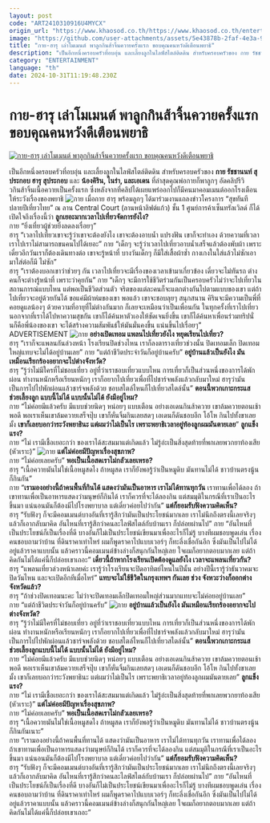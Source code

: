 ```yaml
---
layout: post
code: "ART2410310916U4MYCX"
origin_url: "https://www.khaosod.co.th/https://www.khaosod.co.th/entertainment/news_9483343"
image: "https://github.com/user-attachments/assets/5e43878b-2faf-4e3a-9cae-84410ace6e0e"
title: "กาย-ฮารุ เล่าโมเมนต์ พาลูกกินส้าจิ้นควายครั้งแรก ขอบคุณคนหวังดีเตือนพยาธิ"
description: "เป็นอีกหนึ่งครอบครัวที่อบอุ่น และเลี้ยงลูกในไลฟ์สไตล์ติดดิน สำหรับครอบครัวของ กาย รัชชานนท์ สุประกอบ ฮารุ สุประกอบ และ น้องคิริน, ไนร่า, และเอเดน"
category: "ENTERTAINMENT"
language: "th"
date: 2024-10-31T11:19:48.230Z
---
```


# กาย-ฮารุ เล่าโมเมนต์ พาลูกกินส้าจิ้นควายครั้งแรก ขอบคุณคนหวังดีเตือนพยาธิ

[![กาย-ฮารุ เล่าโมเมนต์ พาลูกกินส้าจิ้นควายครั้งแรก ขอบคุณคนหวังดีเตือนพยาธิ](https://www.khaosod.co.th/wpapp/uploads/2024/10/harusuprakob_301067-3_0-6.jpg "กาย-ฮารุ เล่าโมเมนต์ พาลูกกินส้าจิ้นควายครั้งแรก ขอบคุณคนหวังดีเตือนพยาธิ")](https://www.khaosod.co.th/wpapp/uploads/2024/10/harusuprakob_301067-3_0-6.jpg)

เป็นอีกหนึ่งครอบครัวที่อบอุ่น และเลี้ยงลูกในไลฟ์สไตล์ติดดิน สำหรับครอบครัวของ **กาย รัชชานนท์ สุประกอบ ฮารุ สุประกอบ** และ **น้องคิริน, ไนร่า, และเอเดน** ที่ล่าสุดคุณพ่อกายก็พาลูกๆ อัดคลิปรีวิวกินส้าจิ้นเนื้อควายเป็นครั้งแรก ซึ่งหลังจากที่คลิปได้เผยแพร่ออกไปก็มีคนมาคอมเมนต์ออกโรงเตือนให้ระวังเรื่องของพยาธิ
![กาย](https://www.khaosod.co.th/wpapp/uploads/2024/10/harusuprakob_301067-3_0-2.jpg)
เมื่อกาย ฮารุ พร้อมลูกๆ ได้มาร่วมงานแถลงข่าวโครงการ “สุขทันที ปลายปีเที่ยวไทย” ณ ลาน Central Court (ลานหน้าลิฟต์แก้ว) ชั้น 1 ศูนย์การค้าเซ็นทรัลเวิลด์ ก็ได้เปิดใจถึงเรื่องนี้ว่า
**ลูกเยอะมากเวลาไปเที่ยวจัดการยังไง?**  
กาย “ยิ่งเที่ยวผู้ช่วยยิ่งลดลงเรื่อยๆ”  
ฮารุ “เวลาไปเที่ยวเขาจะรู้ว่าเขาจะต้องยังไง เขาจะต้องอาบน้ำ แปรงฟัน เขาก็จะทำเอง ด้วยความที่เวลาเราไปเราไม่สามารถขนคนไปได้เยอะ”
กาย “เด็กๆ จะรู้ว่าเวลาไปเที่ยวอาบน้ำเสร็จแล้วต้องพับผ้า เพราะเดี๋ยวอีกวันเราก็ต้องเดินทางต่อ เขาจะรู้หน้าที่ บางวันเด็กๆ ก็มีใส่เสื้อผ้าซ้ำ กางเกงในใส่แล้วไม่ซักเอามาใส่ต่อก็มี ไม่ซัก”  
ฮารุ “เราต้องบอกเขาว่าช่วยๆ กัน เวลาไปเที่ยวจะมีเรื่องของเวลาเข้ามาเกี่ยวข้อง เดี๋ยวจะไม่ทันรถ ต่างคนก็จะต่างรู้หน้าที่ เพราะว่าคุยกัน”
กาย “เด็กๆ จะมีการใช้ชีวิตร่วมกันเป็นครอบครัวไม่ว่าจะไปเที่ยวในสถานการณ์แบบไหน แต่พอเป็นชีวิตส่วนตัว จริตของแต่ละคนก็จะแตกต่างกันไปตามแบบของเขา แต่ถ้าไปเที่ยวจะอยู่ด้วยกันได้ ขอแค่มีผ้าห่มของเขา พอแล้ว เขาจะชอบลุยๆ สนุกสนาน คิรินจะมีความเป็นพี่ที่คอยดูแลน้องๆ ด้วยความที่อายุที่ไม่ต่างกันมาก ก็เลยจะเหมือนว่าเป็นเพื่อนกัน ในทุกครั้งที่เราไปเที่ยวนอกจากที่เราได้ไปหาความสุขกัน เขาก็ได้ค้นหาตัวเองให้ชัดเจนยิ่งขึ้น เขาก็ได้ค้นหาเพื่อนร่วมทริปนั่นก็คือพี่น้องของเขา จะได้สร้างความสัมพันธ์ให้มันมั่นคงขึ้น แน่นขึ้นไปเรื่อยๆ”
ADVERTISEMENT
![กาย](https://www.khaosod.co.th/wpapp/uploads/2024/10/harusuprakob_301067-3_0-4.jpg)
**อย่างเปิดเทอม แพลนไปเที่ยวยังไง หยุดเรียนไปเที่ยว?**  
ฮารุ “เราก็จะแพลนกันล่วงหน้า โรงเรียนปิดช่วงไหน เราก็ลงตารางเที่ยวช่วงนั้น ปิดเทอมเล็ก ปิดเทอมใหญ่แทบจะไม่ได้อยู่บ้านเลย”
กาย “แต่ถ้าชีวิตประจำวันก็อยู่บ้านครับ”
**อยู่บ้านแล้วเป็นยังไง มันเหมือนเรียกร้องอยากจะไปต่างจังหวัด?**  
ฮารุ “รู้ว่าไม่มีใครที่ไม่ชอบเที่ยว อยู่ที่ว่าเราชอบเที่ยวแบบไหน การเที่ยวก็เป็นส่วนหนึ่งของการได้พักผ่อน ทำงานหนักหรือเรียนหนักๆ เราก็อยากไปเที่ยวเพื่อที่ไปชาร์จพลังแล้วกลับมาใหม่ ฮารุว่ามันเป็นการไปไปพักผ่อนแล้วชาร์จพลังด้วย ชอบสไตล์ไหนก็ไปเที่ยวสไตล์นั้น”
**ตอนนี้พวกเกาะกระแส ช่วยเลี้ยงลูก แบบนี้ไม่ได้ แบบนั้นไม่ได้ ยังมีอยู่ไหม?**  
กาย “ไม่ค่อยมีแล้วครับ มีแบบช่วยนิดๆ หน่อยๆ แบบเตือน อย่างเอเดนกินส้าควาย เขาล้มควายตอนเช้าพอดี พอเราเห็นเขาล้มควายเสร็จปุ๊บ เขาก็หั่นจิ้มกินเลยสดๆ เอเดนก็ดันชอบอีก โอ้โห กินไปทั้งขาเลยมั้ง **เขาก็เลยบอกว่าระวังพยาธินะ แต่ผมว่าไม่เป็นไร เพราะพยาธิเวลาอยู่ท้องลูกผมมันตายเลย**”
**ลูกแข็งแรง?**  
กาย “ไม่ เรามีเชื้อเยอะกว่า ของเราได้สะสมมาแต่เกิดแล้ว ไม่รู้อ่ะเป็นสิ่งสุดท้ายที่พกเลยพวกยาท้องเสีย (หัวเราะ)”
![กาย](https://www.khaosod.co.th/wpapp/uploads/2024/10/harusuprakob_301067-3_0-3.jpg)
**แต่ไม่ค่อยมีปัญหาเรื่องสุขภาพ?**  
กาย “ไม่ค่อยเลยครับ”
**พอเป็นเนื้อสดเราไม่กลัวเลยเหรอ?**  
ฮารุ “เนื้อควายมันไม่ใช่เนื้อหมูสดไง ถ้าหมูสด เราก็ยังพอรู้ว่าเป็นหมูดิบ มันทานไม่ได้ ชาวบ้านตรงนู้นก็กินกัน”  
กาย “**เรามองอย่างนี้ถ้าคนพื้นที่กินได้ แสดงว่ามันเป็นอาหาร เราไม่ได้ทานทุกวัน** เราทานเพื่อได้ลอง ถ้าเขาทานเพื่อเป็นอาหารแสดงว่ามนุษย์ก็กินได้ เราก็ควรที่จะได้ลองกิน แต่สมมุติในกรณีที่เราเป็นอะไรขึ้นมา แน่นอนมันก็ต้องมีไปโรงพยาบาล แต่เดี๋ยวค่อยไปว่ากัน”
**แต่ก็ยอมรับฟังความคิดเห็น?**  
ฮารุ “รับฟังๆ ก็จะมีคอมเมนต์บางอันที่เรารู้สึกว่ามันเป็นประโยชน์มากเลย เราไม่นึกถึงตรงนี้เลยจริงๆ แล้วก็เอากลับมาคิด อันไหนที่เรารู้สึกว่าคนละไลฟ์สไตล์กับบ้านเรา ก็ปล่อยผ่านไป”
กาย “อันไหนที่เป็นประโยชน์ก็เป็นเรื่องที่ดี บางอันก็ไม่เป็นประโยชน์เขียนมาเพื่ออะไรก็ไม่รู้ บางทีผมชอบพูดเล่น เรื่องคนชอบถามว่าบ้าน ที่ดินราคาเท่าไหร่ ผมก็พูดราคาไปแบบเวอร์ๆ ก็ทะลึ่งเชื่อกันอีก ซึ่งมันเป็นไปไม่ได้อยู่แล้วราคาแบบนั้น แล้วคราวนี้คอมเมนต์ข้างล่างก็สนุกกันใหญ่เลย ใจผมก็อยากตอบมากเลย แต่ถ้าคิดกันไม่ได้แค่นี้ก็ปล่อยเขาเถอะ”
**เดี๋ยวนี้ถ้าหากโรงเรียนเปิดต้องดูแลยังไง เวลาจะแพลนเที่ยวกัน?**  
ฮารุ “แพลนเที่ยวล่วงหน้าเลยค่ะ เรารู้ว่าโรงเรียนจะปิดอาทิตย์ไหนในปีนั้น อย่างปีนี้เรารู้ว่าธันวาคมจะปิดวันไหน และจะเปิดอีกทีเมื่อไหร่”
**แทบจะไม่ใช้ชีวิตในกรุงเทพฯ กันเลย ช่วง จังหวะว่างก็ออกต่างจังหวัดแล้ว?**  
ฮารุ “ถ้าช่วงปิดเทอมนะคะ ไม่ว่าจะปิดเทอมเล็กปิดเทอมใหญ่ส่วนมากแทบจะไม่ค่อยอยู่บ้านเลย”  
กาย “แต่ถ้าชีวิตประจำวันก็อยู่บ้านครับ”
![กาย](https://www.khaosod.co.th/wpapp/uploads/2024/10/harusuprakob_301067-3_0-1.jpg)
**อยู่บ้านแล้วเป็นยังไง มันเหมือนเรียกร้องอยากจะไปต่างจังหวัด?**  
ฮารุ “รู้ว่าไม่มีใครที่ไม่ชอบเที่ยว อยู่ที่ว่าเราชอบเที่ยวแบบไหน การเที่ยวก็เป็นส่วนหนึ่งของการได้พักผ่อน ทำงานหนักหรือเรียนหนักๆ เราก็อยากไปเที่ยวเพื่อที่ไปชาร์จพลังแล้วกลับมาใหม่ ฮารุว่ามันเป็นการไปไปพักผ่อนแล้วชาร์จพลังด้วย ชอบสไตล์ไหนก็ไปเที่ยวสไตล์นั้น”
**ตอนนี้พวกเกาะกระแส ช่วยเลี้ยงลูกแบบนี้ไม่ได้ แบบนั้นไม่ได้ ยังมีอยู่ไหม?**  
กาย “ไม่ค่อยมีแล้วครับ มีแบบช่วยนิดๆ หน่อยๆ แบบเตือน อย่างเอเดนกินส้าควาย เขาล้มควายตอนเช้าพอดี พอเราเห็นเขาล้มควายเสร็จปุ๊บ เขาก็หั่นจิ้มกินเลยสดๆ เอเดนก็ดันชอบอีก โอ้โห กินไปทั้งขาเลยมั้ง เขาก็เลยบอกว่าระวังพยาธินะ แต่ผมว่าไม่เป็นไร เพราะพยาธิเวลาอยู่ท้องลูกผมมันตายเลย”
**ลูกแข็งแรง?**  
กาย “ไม่ เรามีเชื้อเยอะกว่า ของเราได้สะสมมาแต่เกิดแล้ว ไม่รู้อ่ะเป็นสิ่งสุดท้ายที่พกเลยพวกยาท้องเสีย (หัวเราะ)”
**แต่ไม่ค่อยมีปัญหาเรื่องสุขภาพ?**  
กาย “ไม่ค่อยเลยครับ”
**พอเป็นเนื้อสดเราไม่กลัวเลยเหรอ?**  
ฮารุ “เนื้อควายมันไม่ใช่เนื้อหมูสดไง ถ้าหมูสด เราก็ยังพอรู้ว่าเป็นหมูดิบ มันทานไม่ได้ ชาวบ้านตรงนู้นก็กินกันเนาะ”  
กาย “เรามองอย่างนี้ถ้าคนพื้นที่ทานได้ แสดงว่ามันเป็นอาหาร เราไม่ได้ทานทุกวัน เราทานเพื่อได้ลอง ถ้าเขาทานเพื่อเป็นอาหารแสดงว่ามนุษย์ก็กินได้ เราก็ควรที่จะได้ลองกิน แต่สมมุติในกรณีที่เราเป็นอะไรขึ้นมา แน่นอนมันก็ต้องมีไปโรงพยาบาล แต่เดี๋ยวค่อยไปว่ากัน”
**แต่ก็ยอมรับฟังความคิดเห็น?**  
ฮารุ “รับฟังๆ ก็จะมีคอมเมนต์บางอันที่เรารู้สึกว่ามันเป็นประโยชน์มากเลย เราไม่นึกถึงตรงนี้เลยจริงๆ แล้วก็เอากลับมาคิด อันไหนที่เรารู้สึกว่าคนละไลฟ์สไตล์กับบ้านเรา ก็ปล่อยผ่านไป”
กาย “อันไหนที่เป็นประโยชน์ก็เป็นเรื่องที่ดี บางอันก็ไม่เป็นประโยชน์เขียนมาเพื่ออะไรก็ไม่รู้ บางทีผมชอบพูดเล่น เรื่องคนชอบถามว่าบ้าน ที่ดินราคาเท่าไหร่ ผมก็พูดราคาไปแบบเวอร์ๆ ก็ทะลึ่งเชื่อกันอีก ซึ่งมันเป็นไปไม่ได้อยู่แล้วราคาแบบนั้น แล้วคราวนี้คอมเมนต์ข้างล่างก็สนุกกันใหญ่เลย ใจผมก็อยากตอบมากเลย แต่ถ้าคิดกันไม่ได้แค่นี้ก็ปล่อยเขาเถอะ”
